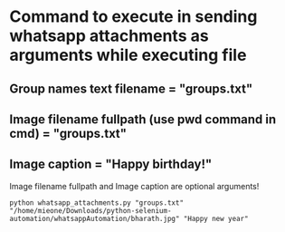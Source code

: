 # Command to execute in sending whatsapp attachments as arguments while executing file

## Group names text filename = "groups.txt"

## Image filename fullpath (use pwd command in cmd) = "groups.txt"

## Image caption = "Happy birthday!"

Image filename fullpath and Image caption are optional arguments!

```
python whatsapp_attachments.py "groups.txt" "/home/mieone/Downloads/python-selenium-automation/whatsappAutomation/bharath.jpg" "Happy new year"

```